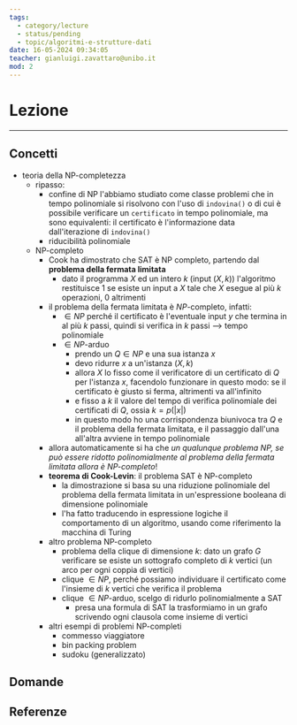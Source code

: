 ```yaml
---
tags:
  - category/lecture
  - status/pending
  - topic/algoritmi-e-strutture-dati
date: 16-05-2024 09:34:05
teacher: gianluigi.zavattaro@unibo.it
mod: 2
---
```

# Lezione
---
## Concetti
- teoria della NP-completezza
	- ripasso:
		- confine di NP l'abbiamo studiato come classe problemi che in tempo polinomiale si risolvono con l'uso di `indovina()` o di cui è possibile verificare un `certificato` in tempo polinomiale, ma sono equivalenti: il certificato è l'informazione data dall'iterazione di `indovina()`
		- riducibilità polinomiale
	- NP-completo
		- Cook ha dimostrato che SAT è NP completo, partendo dal **problema della fermata limitata**
			- dato il programma $X$ ed un intero $k$ (input $(X, k)$) l'algoritmo restituisce 1 se esiste un input a $X$ tale che $X$ esegue al più $k$ operazioni, 0 altrimenti
		- il problema della fermata limitata è $NP$-completo, infatti:
			- $\in NP$ perché il certificato è l'eventuale input $y$ che termina in al più $k$ passi, quindi si verifica in $k$ passi --> tempo polinomiale
			- $\in NP$-arduo
				- prendo un $Q \in NP$ e una sua istanza $x$
				- devo ridurre $x$ a un'istanza $(X, k)$
				- allora $X$ lo fisso come il verificatore di un certificato di $Q$ per l'istanza $x$, facendolo funzionare in questo modo: se il certificato è giusto si ferma, altrimenti va all'infinito
				- e fisso a $k$ il valore del tempo di verifica polinomiale dei certificati di $Q$, ossia $k = p(|x|)$
				- in questo modo ho una corrispondenza biunivoca tra $Q$ e il problema della fermata limitata, e il passaggio dall'una all'altra avviene in tempo polinomiale
		- allora automaticamente si ha che _un qualunque problema $NP$, se può essere ridotto polinomialmente al problema della fermata limitata allora è $NP$-completo_!
		- **teorema di Cook-Levin**: il problema SAT è NP-completo
			- la dimostrazione si basa su una riduzione polinomiale del problema della fermata limitata in un'espressione booleana di dimensione polinomiale
			- l'ha fatto traducendo in espressione logiche il comportamento di un algoritmo, usando come riferimento la macchina di Turing
		- altro problema NP-completo
			- problema della clique di dimensione $k$: dato un grafo $G$ verificare se esiste un sottografo completo di $k$ vertici (un arco per ogni coppia di vertici)
			- clique $\in NP$, perché possiamo individuare il certificato come l'insieme di $k$ vertici che verifica il problema
			- clique $\in NP$-arduo, scelgo di ridurlo polinomialmente a SAT
				- presa una formula di SAT la trasformiamo in un grafo scrivendo ogni clausola come insieme di vertici
		- altri esempi di problemi NP-completi
			- commesso viaggiatore
			- bin packing problem
			- sudoku (generalizzato)

## Domande

## Referenze
